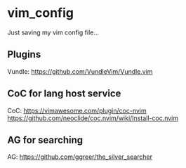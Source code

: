 # vim_config
Just saving my vim config file...

## Plugins
Vundle: https://github.com/VundleVim/Vundle.vim

## CoC for lang host service
CoC: https://vimawesome.com/plugin/coc-nvim
https://github.com/neoclide/coc.nvim/wiki/Install-coc.nvim

## AG for searching
AG: https://github.com/ggreer/the_silver_searcher

